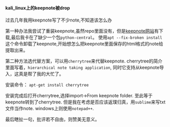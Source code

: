 #### kali_linux上的keepnote被drop
过去几年我用keepnote写了不少note,不知道该怎么办

第一种办法我尝试了重装keepnote,虽然repo里面没有，但是[keepnote网站](http://keepnote.org/)有下载,最后我卡在了缺少一个包`python-central`。
使用`apt --fix-broken install`这个命令卸载了keepnote,开始想怎么把keepnote里面保存的html格式的note给提取出来。

第二种方法选代替方案，可以用`cherrytree`来代替keepnote.
cherrytree的简介里面写着，`hierarchical note taking application`,
同时它支持从keepnote导入，这真是帮了我的大忙了。

安装命令：
`apt-get install cherrytree`

安装完成后打开cherrytree,选择import->From keepnote folder.
至此等于keepnote转到了cherrytree.
但是我在考虑是否应该返璞归真，用`sublime`来写txt文件当作note.
windows上则使用`notepad++`.

最后瞎扯一句，批评若不自由，则赞美无意义。


